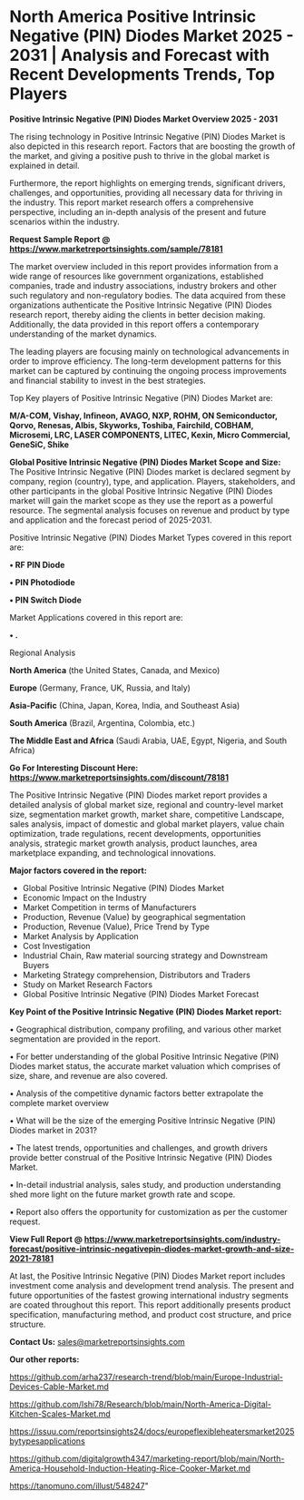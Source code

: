 # North America Positive Intrinsic Negative (PIN) Diodes Market 2025 - 2031 | Analysis and Forecast with Recent Developments Trends, Top Players

<Strong> Positive Intrinsic Negative (PIN) Diodes Market Overview 2025 - 2031</strong>

The rising technology in Positive Intrinsic Negative (PIN) Diodes Market is also depicted in this research report. Factors that are boosting the growth of the market, and giving a positive push to thrive in the global market is explained in detail.

Furthermore, the report highlights on emerging trends, significant drivers, challenges, and opportunities, providing all necessary data for thriving in the industry. This report market research offers a comprehensive perspective, including an in-depth analysis of the present and future scenarios within the industry.

<strong>Request Sample Report @ <a href=https://www.marketreportsinsights.com/sample/78181>https://www.marketreportsinsights.com/sample/78181</a></strong>

The market overview included in this report provides information from a wide range of resources like government organizations, established companies, trade and industry associations, industry brokers and other such regulatory and non-regulatory bodies. The data acquired from these organizations authenticate the Positive Intrinsic Negative (PIN) Diodes research report, thereby aiding the clients in better decision making. Additionally, the data provided in this report offers a contemporary understanding of the market dynamics.

The leading players are focusing mainly on technological advancements in order to improve efficiency. The long-term development patterns for this market can be captured by continuing the ongoing process improvements and financial stability to invest in the best strategies.

Top Key players of Positive Intrinsic Negative (PIN) Diodes Market are:

<strong>M/A-COM, Vishay, Infineon, AVAGO, NXP, ROHM, ON Semiconductor, Qorvo, Renesas, Albis, Skyworks, Toshiba, Fairchild, COBHAM, Microsemi, LRC, LASER COMPONENTS, LITEC, Kexin, Micro Commercial, GeneSiC, Shike</strong>

<strong><b>Global Positive Intrinsic Negative (PIN) Diodes Market Scope and Size:</b></strong>
The Positive Intrinsic Negative (PIN) Diodes market is declared segment by company, region (country), type, and application. Players, stakeholders, and other participants in the global Positive Intrinsic Negative (PIN) Diodes market will gain the market scope as they use the report as a powerful resource. The segmental analysis focuses on revenue and product by type and application and the forecast period of 2025-2031.

Positive Intrinsic Negative (PIN) Diodes Market Types covered in this report are:

<strong>• RF PIN Diode

• PIN Photodiode

• PIN Switch Diode</strong>

Market Applications covered in this report are:

<strong>• .</strong> 

Regional Analysis

<strong>North America</strong> (the United States, Canada, and Mexico)

<strong>Europe</strong> (Germany, France, UK, Russia, and Italy)

<strong>Asia-Pacific</strong> (China, Japan, Korea, India, and Southeast Asia)

<strong>South America</strong> (Brazil, Argentina, Colombia, etc.)

<strong>The Middle East and Africa</strong> (Saudi Arabia, UAE, Egypt, Nigeria, and South Africa)

<strong>Go For Interesting Discount Here: <a href=https://www.marketreportsinsights.com/discount/78181>https://www.marketreportsinsights.com/discount/78181</a></strong>

The Positive Intrinsic Negative (PIN) Diodes market report provides a detailed analysis of global market size, regional and country-level market size, segmentation market growth, market share, competitive Landscape, sales analysis, impact of domestic and global market players, value chain optimization, trade regulations, recent developments, opportunities analysis, strategic market growth analysis, product launches, area marketplace expanding, and technological innovations.

<strong><b>Major factors covered in the report:</b></strong>
<ul>
  <li>Global Positive Intrinsic Negative (PIN) Diodes Market </li>
  <li>Economic Impact on the Industry</li>
  <li>Market Competition in terms of Manufacturers</li>
  <li>Production, Revenue (Value) by geographical segmentation</li>
  <li>Production, Revenue (Value), Price Trend by Type</li>
  <li>Market Analysis by Application</li>
  <li>Cost Investigation</li>
  <li>Industrial Chain, Raw material sourcing strategy and Downstream Buyers</li>
  <li>Marketing Strategy comprehension, Distributors and Traders</li>
  <li>Study on Market Research Factors</li>
  <li>Global Positive Intrinsic Negative (PIN) Diodes Market Forecast</li>
</ul>

<strong><b>Key Point of the Positive Intrinsic Negative (PIN) Diodes Market report:</b></strong>

• Geographical distribution, company profiling, and various other market segmentation are provided in the report.

• For better understanding of the global Positive Intrinsic Negative (PIN) Diodes market status, the accurate market valuation which comprises of size, share, and revenue are also covered.

• Analysis of the competitive dynamic factors better extrapolate the complete market overview

• What will be the size of the emerging Positive Intrinsic Negative (PIN) Diodes market in 2031?

• The latest trends, opportunities and challenges, and growth drivers provide better construal of the Positive Intrinsic Negative (PIN) Diodes Market.

• In-detail industrial analysis, sales study, and production understanding shed more light on the future market growth rate and scope.

• Report also offers the opportunity for customization as per the customer request.

<strong><b>View Full Report @ <a href=https://www.marketreportsinsights.com/industry-forecast/positive-intrinsic-negativepin-diodes-market-growth-and-size-2021-78181>https://www.marketreportsinsights.com/industry-forecast/positive-intrinsic-negativepin-diodes-market-growth-and-size-2021-78181</a></b></strong>


At last, the Positive Intrinsic Negative (PIN) Diodes Market report includes investment come analysis and development trend analysis. The present and future opportunities of the fastest growing international industry segments are coated throughout this report. This report additionally presents product specification, manufacturing method, and product cost structure, and price structure.

<strong>Contact Us:</strong>
sales@marketreportsinsights.com

<strong>Our other reports:</strong>

<a href=https://github.com/arha237/research-trend/blob/main/Europe-Industrial-Devices-Cable-Market.md>https://github.com/arha237/research-trend/blob/main/Europe-Industrial-Devices-Cable-Market.md</a>

<a href=https://github.com/Ishi78/Research/blob/main/North-America-Digital-Kitchen-Scales-Market.md>https://github.com/Ishi78/Research/blob/main/North-America-Digital-Kitchen-Scales-Market.md</a>

<a href=https://issuu.com/reportsinsights24/docs/europeflexibleheatersmarket2025bytypesapplications>https://issuu.com/reportsinsights24/docs/europeflexibleheatersmarket2025bytypesapplications</a>

<a href=https://github.com/digitalgrowth4347/marketing-report/blob/main/North-America-Household-Induction-Heating-Rice-Cooker-Market.md>https://github.com/digitalgrowth4347/marketing-report/blob/main/North-America-Household-Induction-Heating-Rice-Cooker-Market.md</a>

<a href=https://tanomuno.com/illust/548247>https://tanomuno.com/illust/548247</a>"
